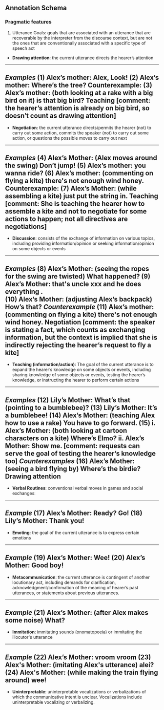 ## Annotation Schema
### Pragmatic features
1. Utterance Goals: goals that are associated with an utterance that are recoverable by the interpreter from the discourse context, but are not the ones that are conventionally associated with a specific type of speech act 

-   **Drawing attention**: the current utterance directs the hearer’s attention
---
*Examples*
(1) Alex’s mother: Alex, Look!
(2) Alex’s mother: Where’s the tree?
Counterexample:
(3) Alex’s mother: (both looking at a rake with a big bird on it) is that big bird?     Teaching
[comment: the hearer’s attention is already on big bird, so doesn’t count as drawing attention]
---

-   **Negotiation**: the current utterance directs/permits the hearer (not) to carry out some action, commits the speaker (not) to carry out some action, or questions the possible moves to carry out next
---
*Examples*
(4) Alex’s Mother: (Alex moves around the swing) Don’t jump!
(5) Alex’s mother: you wanna ride?
(6) Alex’s mother: (commenting on flying a kite) there's not enough wind honey.
Counterexample:
(7) Alex’s Mother: (while assembling a kite) just put the string in.            Teaching 
[comment: She is teaching the hearer how to assemble a kite and not to negotiate for some actions to happen; not all directives are negotiations]
---

-   **Discussion**: consists of the exchange of information on various topics, including providing information/opinion or seeking information/opinion on some objects or events
---
*Examples*
(8) Alex’s Mother: (seeing the ropes for the swing are twisted) What happened?
(9) Alex’s Mother: that's uncle xxx and he does everything .    
(10)    Alex’s Mother: (adjusting Alex’s backpack) How’s that?
*Counterexample*
(11)    Alex’s mother: (commenting on flying a kite) there's not enough wind honey. Negotiation
[comment: the speaker is stating a fact, which counts as exchanging information, but the context is implied that she is indirectly rejecting the hearer’s request to fly a kite]
---

-   **Teaching (information/action)**: The goal of the current utterance is to expand the hearer’s knowledge on some objects or events, including sharing knowledge of some objects or events, testing the hearer’s knowledge, or instructing the hearer to perform certain actions 
---
*Examples*
(12)    Lily’s Mother: What’s that (pointing to a bumblebee)?
(13)    Lily’s Mother: It’s a bumblebee!
(14)    Alex’s Mother: (teaching Alex how to use a rake) You have to go forward.
(15)    i. Alex’s Mother: (both looking at cartoon characters on a kite) Where’s Elmo?
ii. Alex’s Mother: Show me.
[comment: requests can serve the goal of testing the hearer’s knowledge too] 
*Counterexamples*
(16)    Alex’s Mother: (seeing a bird flying by) Where’s the birdie?        Drawing attention
---

-   **Verbal Routines**: conventional verbal moves in games and social exchanges:
---
*Example*
(17)    Alex’s Mother: Ready? Go!
(18)    Lily’s Mother: Thank you!
---

-   **Emoting**: the goal of the current utterance is to express certain emotions
---
*Example*
(19)    Alex’s Mother: Wee!
(20)    Alex’s Mother: Good boy!
---

-  **Metacommunication**: the current utterance is contingent of another locutionary act, including demands for clarification, acknowledgment/confirmation of the meaning of hearer’s past utterances, or statements about previous utterances.
---
*Example*
(21)    Alex’s Mother: (after Alex makes some noise) What?
---

- **Immitation**: immitating sounds (onomatopoeia) or immitating the illocutor's utterance
---
*Example*
(22)    Alex’s Mother: vroom vroom
(23)    Alex's Mother: (imitating Alex's utterance) alei?
(24)    Alex's Mother: (while making the train flying around) wee!
---
-   **Uninterpretable**: uninterpretable vocalizations or verbalizations of which the communicative intent is unclear. Vocalizations include uninterpretable vocalizing or verbalizing.


